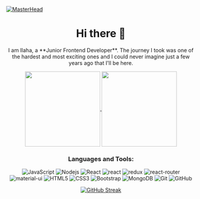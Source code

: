 [![MasterHead](https://www.tidyverse.org/blog/2018/10/rlang-0-3-0/rlang-0-3-0-wd.jpg)](https://github.com/frst1009/frst1009)
<h1 align="center">Hi there 👋</h1>

<p align="center">I am Ilaha, a **Junior Frontend Developer**. The journey I took was one of the hardest and most exciting ones and I could never imagine just a few years ago that I'll be here. </p>
<div align="center"><a href="https://github.com/anuraghazra/github-readme-stats">
  <img height=200 align="center" src="https://github-readme-stats.vercel.app/api?username=frst1009&theme=tokyonight&show_icons=true&hide=contribs,prs" />
</a>
<a href="https://github.com/anuraghazra/convoychat">
  <img height=200 align="center" src="https://github-readme-stats.vercel.app/api/top-langs?username=frst1009&theme=tokyonight&layout=compact&langs_count=8&card_width=200" />
</a></div>

<div align="center"><h3>Languages and Tools:</h3>

![JavaScript](https://img.shields.io/badge/-JavaScript-black?style=flat-square&logo=javascript)
![Nodejs](https://img.shields.io/badge/-Nodejs-black?style=flat-square&logo=Node.js)
![React](https://img.shields.io/badge/-React-black?style=flat-square&logo=react)
![react](https://img.shields.io/badge/React-20232A?style=flat-square&logo=react&logoColor=61DAFB)
![redux](https://img.shields.io/badge/Redux-593D88?style=flat-square&logo=redux&logoColor=white)
![react-router](https://img.shields.io/badge/React_Router-CA4245?style=flat-square&logo=react-router&logoColor=white)
![material-ui](https://img.shields.io/badge/Material_UI-0081CB?style=flat-square&logo=mui&logoColor=white)
![HTML5](https://img.shields.io/badge/-HTML5-E34F26?style=flat-square&logo=html5&logoColor=white)
![CSS3](https://img.shields.io/badge/-CSS3-1572B6?style=flat-square&logo=css3)
![Bootstrap](https://img.shields.io/badge/-Bootstrap-563D7C?style=flat-square&logo=bootstrap)
![MongoDB](https://img.shields.io/badge/-MongoDB-black?style=flat-square&logo=mongodb)
![Git](https://img.shields.io/badge/-Git-black?style=flat-square&logo=git)
![GitHub](https://img.shields.io/badge/-GitHub-181717?style=flat-square&logo=github)
</div>

<div align="center">
  <a href="https://git.io/streak-stats">
    <img src="https://streak-stats.demolab.com/?user=frst1009&theme=tokyonight-duo" alt="GitHub Streak" />
  </a>
</div>
